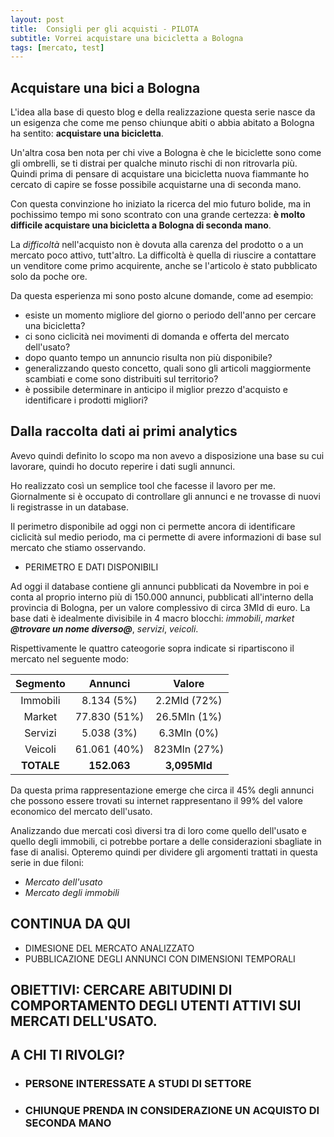 ```yaml
---
layout: post
title:  Consigli per gli acquisti - PILOTA
subtitle: Vorrei acquistare una bicicletta a Bologna
tags: [mercato, test]
---
```


## Acquistare una bici a Bologna

L'idea alla base di questo blog e della realizzazione questa serie nasce da un esigenza che come me penso chiunque abiti o abbia abitato a Bologna ha sentito: **acquistare una bicicletta**. 

Un'altra cosa ben nota per chi vive a Bologna è che le biciclette sono come gli ombrelli, se ti distrai per qualche minuto rischi di non ritrovarla più. 
Quindi prima di pensare di acquistare una bicicletta nuova fiammante ho cercato di capire se fosse possibile acquistarne una di seconda mano. 

Con questa convinzione ho iniziato la ricerca del mio futuro bolide, ma in pochissimo tempo mi sono scontrato con una grande certezza: **è molto difficile acquistare una bicicletta a Bologna di seconda mano**. 

La _difficoltà_ nell'acquisto non è dovuta alla carenza del prodotto o a un mercato poco attivo, tutt'altro. La difficoltà è quella di riuscire a contattare un venditore come primo acquirente, anche se l'articolo è stato pubblicato solo da poche ore. 

Da questa esperienza mi sono posto alcune domande, come ad esempio:
* esiste un momento migliore del giorno o periodo dell'anno per cercare una bicicletta?
* ci sono ciclicità nei movimenti di domanda e offerta del mercato dell'usato?
* dopo quanto tempo un annuncio risulta non più disponibile?
* generalizzando questo concetto, quali sono gli articoli maggiormente scambiati e come sono distribuiti sul territorio?
* è possibile determinare in anticipo il miglior prezzo d'acquisto e identificare i prodotti migliori?   

## Dalla raccolta dati ai primi analytics

Avevo quindi definito lo scopo ma non avevo a disposizione una base su cui lavorare, quindi ho docuto reperire i dati sugli annunci. 

Ho realizzato così un semplice tool che facesse il lavoro per me. Giornalmente si è occupato di controllare gli annunci e ne trovasse di nuovi li registrasse in un database.

Il perimetro disponibile ad oggi non ci permette ancora di identificare ciclicità sul medio periodo, ma ci permette di avere informazioni di base sul mercato che stiamo osservando.

* PERIMETRO E DATI DISPONIBILI

Ad oggi il database contiene gli annunci pubblicati da Novembre in poi e conta al proprio interno più di 150.000 annunci, pubblicati all'interno della provincia di Bologna, per un valore complessivo di circa 3Mld di euro. La base dati è idealmente divisibile in 4 macro blocchi: _immobili_, _market **@trovare un nome diverso@**_, _servizi_, _veicoli_. 

Rispettivamente le quattro cateogorie sopra indicate si ripartiscono il mercato nel seguente modo:

|Segmento   | Annunci     | Valore      |
|:---------:|:-----------:|:-----------:|
|Immobili   |8.134 (5%)   |2.2Mld (72%) |
|Market     |77.830 (51%) |26.5Mln (1%) |
|Servizi    |5.038  (3%)  |6.3Mln (0%)  |
|Veicoli    |61.061 (40%) |823Mln (27%) |
|**TOTALE** |**152.063**| **3,095Mld**  |

Da questa prima rappresentazione emerge che circa il 45% degli annunci che possono essere trovati su internet rappresentano il 99% del valore economico del mercato dell'usato. 

Analizzando due mercati così diversi tra di loro come quello dell'usato e quello degli immobili, ci potrebbe portare a delle considerazioni sbagliate in fase di analisi. Opteremo quindi per dividere gli argomenti trattati in questa serie in due filoni:

 * _Mercato dell'usato_ 
 * _Mercato degli immobili_


## CONTINUA DA QUI



* DIMESIONE DEL MERCATO ANALIZZATO
* PUBBLICAZIONE DEGLI ANNUNCI CON DIMENSIONI TEMPORALI

## OBIETTIVI: CERCARE ABITUDINI DI COMPORTAMENTO DEGLI UTENTI ATTIVI SUI MERCATI DELL'USATO. 

## A CHI TI RIVOLGI?
* ### PERSONE INTERESSATE A STUDI DI SETTORE
* ### CHIUNQUE PRENDA IN CONSIDERAZIONE UN ACQUISTO DI SECONDA MANO